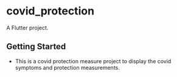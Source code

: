 # covid_protection

A Flutter project.

## Getting Started

- This is a covid protection measure project to display the covid symptoms and protection measurements.
